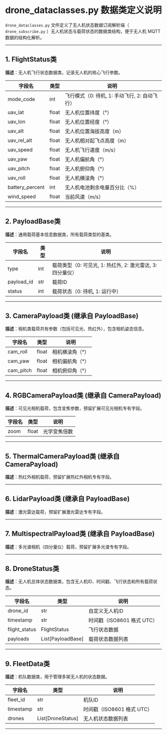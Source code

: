 # drone_dataclasses.py 数据类定义说明

`drone_dataclasses.py` 文件定义了无人机状态数据订阅解析端（ `drone_subscribe.py` ）无人机状态与载荷状态的数据类结构，便于无人机 MQTT 数据的结构化解析。

---

## 1. FlightStatus类

**描述**：无人机飞行状态数据类，记录无人机的核心飞行参数。

| 字段名           | 类型    | 说明                         |
|------------------|---------|------------------------------|
| mode_code        | int     | 飞行模式（0: 待机, 1: 手动飞行, 2: 自动飞行） |
| uav_lat          | float   | 无人机位置纬度（°）           |
| uav_lon          | float   | 无人机位置经度（°）           |
| uav_alt          | float   | 无人机位置海拔高度（m）       |
| uav_rel_alt      | float   | 无人机相对起飞点高度（m）     |
| uav_speed        | float   | 无人机飞行速度（m/s）         |
| uav_yaw          | float   | 无人机偏航角（°）             |
| uav_pitch        | float   | 无人机俯仰角（°）             |
| uav_roll         | float   | 无人机横滚角（°）             |
| battery_percent  | int     | 无人机电池剩余电量百分比（%） |
| wind_speed       | float   | 当前风速（m/s）               |

---

## 2. PayloadBase类

**描述**：通用载荷基本信息数据类，所有载荷类型的基类。

| 字段名      | 类型   | 说明                                 |
|-------------|--------|--------------------------------------|
| type        | int    | 载荷类型（0: 可见光, 1: 热红外, 2: 激光雷达, 3: 四分量仪） |
| payload_id  | str    | 载荷ID                               |
| status      | int    | 载荷状态（0: 待机, 1: 运行中）       |

---

## 3. CameraPayload类 (继承自 PayloadBase)

**描述**：相机类载荷共有参数（包括可见光、热红外），包含相机姿态信息。

| 字段名      | 类型   | 说明           |
|-------------|--------|----------------|
| cam_roll    | float  | 相机横滚角（°）|
| cam_yaw     | float  | 相机偏航角（°）|
| cam_pitch   | float  | 相机俯仰角（°）|

---

## 4. RGBCameraPayload类 (继承自 CameraPayload)

**描述**：可见光相机载荷，包含变焦参数，预留扩展可见光相机专有字段。

| 字段名      | 类型   | 说明           |
|-------------|--------|----------------|
| zoom        | float  | 光学变焦倍数   |

---

## 5. ThermalCameraPayload类 (继承自 CameraPayload)

**描述**：热红外相机载荷，预留扩展热红外相机专有字段。

---

## 6. LidarPayload类 (继承自 PayloadBase)

**描述**：激光雷达载荷，预留扩展激光雷达专有字段。

---

## 7. MultispectralPayload类 (继承自 PayloadBase)

**描述**：多光谱相机（四分量仪）载荷，预留扩展多光谱专有字段。

---

## 8. DroneStatus类

**描述**：无人机总体状态数据类，包含无人机ID、时间戳、飞行状态和所有载荷状态。

| 字段名        | 类型                 | 说明                         |
|---------------|----------------------|------------------------------|
| drone_id      | str                  | 自定义无人机ID                     |
| timestamp     | str                  | 时间戳（ISO8601 格式 UTC）   |
| flight_status | FlightStatus         | 飞行状态数据                 |
| payloads      | List[PayloadBase]    | 载荷状态数据列表             |

---

## 9. FleetData类

**描述**：机队数据类，用于管理多架无人机的状态数据。

| 字段名        | 类型                 | 说明                         |
|---------------|----------------------|------------------------------|
| fleet_id      | str                  | 机队ID                      |
| timestamp     | str                  | 时间戳（ISO8601 格式 UTC）   |
| drones        | List[DroneStatus]    | 无人机状态数据列表           |

---
